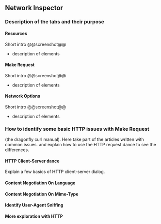 ## Network Inspector ##

### Description of the tabs and their purpose ###

#### Resources
Short intro
@@screenshot@@
* description of elements

#### Make Request
Short intro
@@screenshot@@
* description of elements

#### Network Options
Short intro
@@screenshot@@
* description of elements


### How to identify some basic HTTP issues with Make Request

(the dragonfly curl manual). Here take part of the articles written with common issues. and explain how to use the HTTP request dance to see the differences.

#### HTTP Client-Server dance

Explain a few basics of HTTP client-server dialog.

#### Content Negotiation On Language
#### Content Negotiation On Mime-Type
#### Identify User-Agent Sniffing
#### More exploration with HTTP



